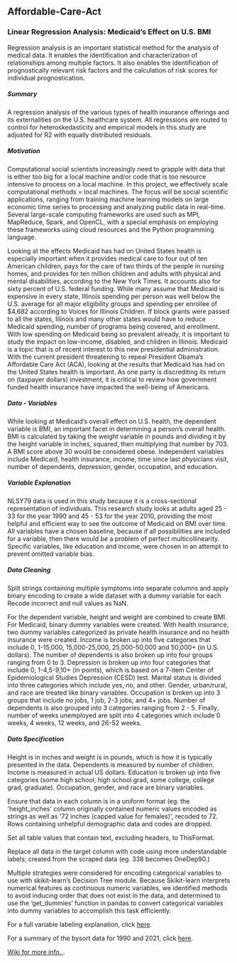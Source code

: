 ## Affordable-Care-Act

### Linear Regression Analysis: Medicaid’s Effect on U.S. BMI

Regression analysis is an important statistical method for the analysis of medical data. It enables the identification and characterization of relationships among multiple factors. It also enables the identification of prognostically relevant risk factors and the calculation of risk scores for individual prognostication.

##### Summary
A regression analysis of the various types of health insurance offerings and its externalities on the U.S. healthcare system. All regressions are routed to control for heteroskedasticity and empirical models in this study are adjusted for R2 with equally distributed residuals. 

##### Motivation 
Computational social scientists increasingly need to grapple with data that is either too big for a local machine and/or code that is too resource intensive to process on a local machine. In this project, we effectively scale computational methods = local machines. The focus will be social scientific applications, ranging from training machine learning models on large economic time series to processing and analyzing public data in real-time. Several large-scale computing frameworks are used such as MPI, MapReduce, Spark, and OpenCL, with a special emphasis on employing these frameworks using cloud resources and the Python programming language.

Looking at the effects Medicaid has had on United States health is especially important when it provides medical care to four out of ten American children, pays for the care of two thirds of the people in nursing homes, and provides for ten million children and adults with physical and mental disabilities, according to the New York Times. It accounts also for sixty percent of U.S. federal funding. While many assume that Medicaid is expensive in every state, Illinois spending per person was well below the U.S. average for all major eligibility groups and spending per enrollee of $4,682 according to Voices for Illinois Children. If block grants were passed to all the states, Illinois and many other states would have to reduce Medicaid spending, number of programs being covered, and enrollment. With low spending on Medicaid being so prevalent already, it is important to study the impact on low-income, disabled, and children in Illinois. Medicaid is a topic that is of recent interest to this new presidential administration. With the current president threatening to repeal President Obama’s Affordable Care Act (ACA), looking at the results that Medicaid has had on the United States health is important. As one party is discrediting its return on (taxpayer dollars) investment, it is critical to review how government funded health insurance have impacted the well-being of Americans.

##### Data - Variables
While looking at Medicaid’s overall effect on U.S. health, the dependent variable is BMI, an important facet in determining a person’s overall health. BMI is calculated by taking the weight variable in pounds and dividing it by the height variable in inches, squared, then multiplying that number by 703. A BMI score above 30 would be considered obese. Independent variables include Medicaid, health insurance, income, time since last physicians visit, number of dependents, depression, gender, occupation, and education. 

##### Variable Explanation
NLSY79 data is used in this study because it is a cross-sectional representation of individuals. This research study looks at adults aged 25 - 33 for the year 1990 and 45 - 53 for the year 2010, providing the most helpful and efficient way to see the outcome of Medicaid on BMI over time. All variables have a chosen baseline, because if all possibilities are included for a variable, then there would be a problem of perfect multicollinearity. Specific variables, like education and income, were chosen in an attempt to prevent omitted variable bias.

##### Data Cleaning
Split strings containing multiple symptoms into separate columns and apply binary encoding to create a wide dataset with a dummy variable for each
Recode incorrect and null values as NaN. 

For the dependent variable, height and weight are combined to create BMI. 
For Medicaid, binary dummy variables were created. With health insurance, two dummy variables categorized as private health insurance and no health insurance were created. 
Income is broken up into five categories that include 0, 1-15,000, 15,000-25,000, 25,000-50,000 and 50,000+ (in U.S. dollars). 
The number of dependents is also broken up into four groups ranging from 0 to 3. 
Depression is broken up into four categories that include 0, 1-4,5-9,10+ (in points), which is based on a 7-item Center of Epidemiological Studies Depression (CESD) test. 
Marital status is divided into three categories which include yes, no, and other. 
Gender, urban/rural, and race are treated like binary variables. 
Occupation is broken up into 3 groups that include no jobs, 1 job, 2-3 jobs, and 4+ jobs. 
Number of dependents is also grouped into 3 categories ranging from 2 - 5. 
Finally, number of weeks unemployed are split into 4 categories which include 0 weeks, 4 weeks, 12 weeks, and 26-52 weeks. 

##### Data Specification 
Height is in inches and weight is in pounds, which is how it is typically presented in the data. Dependents is measured by number of children. Income is measured in actual US dollars. Education is broken up into five categories (some high school, high school grad, some college, college grad, graduate). Occupation, gender, and race are binary variables. 

Ensure that data in each column is in a uniform format (eg. the 'height_inches' column originally contained numeric values encoded as strings as well as '72 inches (capped value for females)', recoded to 72.
Rows containing unhelpful demographic data and codes are dropped.

Set all table values that contain text, excluding headers, to ThisFormat.

Replace all data in the target column with code using more understandable labels; created from the scraped data (eg. 338 becomes OneDep90.)

Multiple strategies were considered for encoding categorical variables to use with skikit-learn’s Decision Tree module. Because Skikit-learn interprets numerical features as continuous numeric variables, we identified methods to avoid inducing order that does not exist in the data, and determined to use the ‘get_dummies’ function in pandas to convert categorical variables into dummy variables to accomplish this task efficiently.




For a full variable labeling explanation, click [here](https://github.com/jessicachitkuer/MedicaidRegressionAnalysis/blob/main/.github/workflows/NLSY79%20codes.pdf). 

For a summary of the bysort data for 1990 and 2021, click [here](https://github.com/jessicachitkuer/MedicaidRegressionAnalysis/blob/jessicachitkuer-patch-1/Summ%20and%20by%20sort%20for%201990%20and%202010.pdf).

[Wiki for more info. ](https://github.com/jessicachitkuer/MedicaidRegressionAnalysis/wiki).

